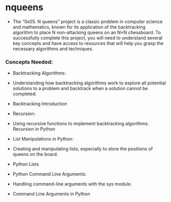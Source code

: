 <h1> nqueens </h1>

- The “0x05. N queens” project is a classic problem in computer science and mathematics, known for its application of the backtracking algorithm to place N non-attacking queens on an N×N chessboard. To successfully complete this project, you will need to understand several key concepts and have access to resources that will help you grasp the necessary algorithms and techniques.

<h3> Concepts Needed: </h3>

- Backtracking Algorithms:

- Understanding how backtracking algorithms work to explore all potential solutions to a problem and backtrack when a solution cannot be completed.
- Backtracking Introduction
- Recursion:

- Using recursive functions to implement backtracking algorithms.
Recursion in Python
- List Manipulations in Python:

- Creating and manipulating lists, especially to store the positions of queens on the board.
- Python Lists
- Python Command Line Arguments:

- Handling command-line arguments with the sys module.
- Command Line Arguments in Python